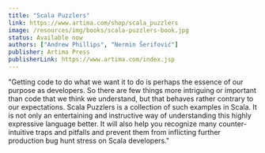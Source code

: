 ```yaml
---
title: "Scala Puzzlers"
link: https://www.artima.com/shop/scala_puzzlers
image: /resources/img/books/scala-puzzlers-book.jpg
status: Available now
authors: ["Andrew Phillips", "Nermin Šerifović"]
publisher: Artima Press
publisherLink: https://www.artima.com/index.jsp
---
```


"Getting code to do what we want it to do is perhaps the essence of our purpose as developers. So there are few things more intriguing or important than code that we think we understand, but that behaves rather contrary to our expectations. Scala Puzzlers is a collection of such examples in Scala. It is not only an entertaining and instructive way of understanding this highly expressive language better. It will also help you recognize many counter-intuitive traps and pitfalls and prevent them from inflicting further production bug hunt stress on Scala developers." 
